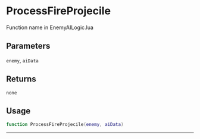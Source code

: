 # ProcessFireProjecile
Function name in EnemyAILogic.lua
## Parameters
`enemy`, `aiData`
## Returns
`none`
## Usage
```lua
function ProcessFireProjecile(enemy, aiData)
```
---
